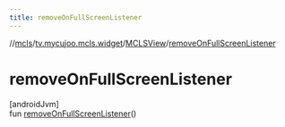 ```yaml
---
title: removeOnFullScreenListener
---
```

//[mcls](../../../index.html)/[tv.mycujoo.mcls.widget](../index.html)/[MCLSView](index.html)/[removeOnFullScreenListener](remove-on-full-screen-listener.html)



# removeOnFullScreenListener



[androidJvm]\
fun [removeOnFullScreenListener](remove-on-full-screen-listener.html)()




